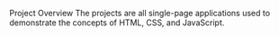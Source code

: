 Project Overview
The projects are all single-page applications used to demonstrate the concepts of HTML, CSS, and JavaScript.
